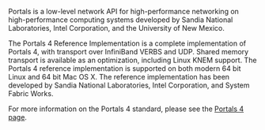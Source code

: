 Portals is a low-level network API for high-performance networking on high-performance computing systems developed by Sandia National Laboratories, Intel Corporation, and the University of New Mexico.

The Portals 4 Reference Implementation is a complete implementation of Portals 4, with transport over InfiniBand VERBS and UDP.  Shared memory transport is available as an optimization, including Linux KNEM support.  The Portals 4 reference implementation is supported on both modern 64 bit Linux and 64 bit Mac OS X.  The reference implementation has been developed by Sandia National Laboratories, Intel Corporation, and System Fabric Works.

For more information on the Portals 4 standard, please see the [Portals 4 page](http://www.cs.sandia.gov/Portals/).
